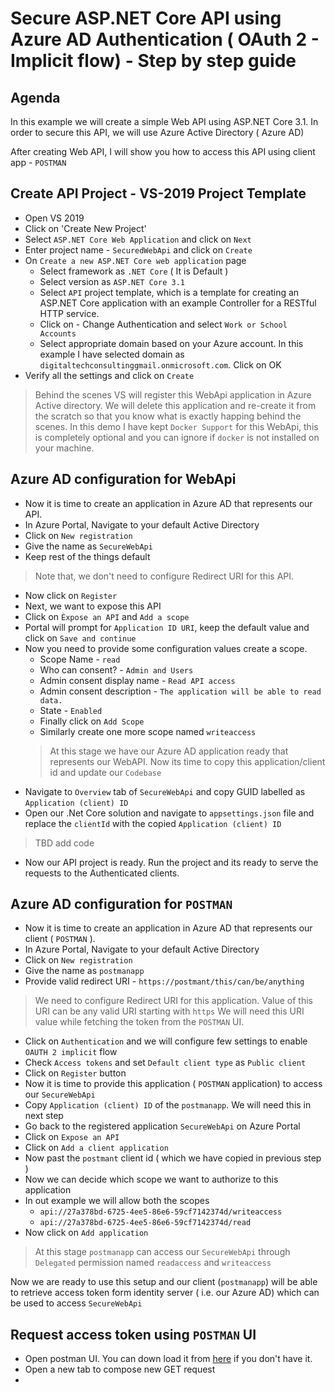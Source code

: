 # Secure ASP.NET Core API using Azure AD Authentication ( OAuth 2 - Implicit flow) - Step by step guide

## Agenda
In this example we will create a simple Web API using ASP.NET Core 3.1.  In order to secure this API, we will use Azure Active Directory ( Azure AD)

After creating Web API, I will show you how to access this API using client app - `POSTMAN` 

## Create API Project - VS-2019 Project Template <a name="example"></a>

- Open VS 2019
- Click on 'Create New Project'
- Select `ASP.NET Core Web Application` and click on `Next`
- Enter project name - `SecuredWebApi`  and click on `Create`
- On `Create a new ASP.NET Core web application` page 
  - Select framework as `.NET Core` ( It is Default )
  - Select version as `ASP.NET Core 3.1`
  - Select `API` project template, which is a template for creating an ASP.NET Core application with an example Controller for a RESTful HTTP service.
  - Click on - Change Authentication and select `Work or School Accounts`
  - Select appropriate domain based on your Azure account.  In this example I have selected domain as `digitaltechconsultinggmail.onmicrosoft.com`.  Click on OK
- Verify all the settings and click on `Create`
> Behind the scenes VS will register this WebApi application in Azure Active directory.  We will delete this application and re-create it from the scratch so that you know what is exactly happing behind the scenes.  In this demo I have kept `Docker Support` for this WebApi, this is completely optional and you can ignore if `docker` is not installed on your machine.

## Azure AD configuration for WebApi

- Now it is time to create an application in Azure AD that represents our API.
- In Azure Portal, Navigate to your default Active Directory
- Click on `New registration`
- Give the name as `SecureWebApi`
- Keep rest of the things default
> Note that, we don't need to configure Redirect URI for this API.

- Now click on `Register`
- Next, we want to expose this API
- Click on `Èxpose an API` and `Add a scope`
- Portal will prompt for `Application ID URI`, keep the default value and click on `Save and continue`
- Now you need to provide some configuration values create a scope.  
  - Scope Name -  `read`
  - Who can consent? - `Admin and Users`
  - Admin consent display name - `Read API access`
  - Admin consent description - `The application will be able to read data.`
  - State - `Enabled`
  - Finally click on `Add Scope`
  - Similarly create one more scope named `writeaccess`
  > At this stage we have our Azure AD application ready that represents our WebAPI.  Now its time to copy this application/client id and update our `Codebase`
- Navigate to `Overview` tab of `SecureWebApi` and copy GUID labelled as `Application (client) ID`
- Open our .Net Core solution and navigate to `appsettings.json` file and replace the `clientId` with the copied `Application (client) ID`

> TBD add code 

- Now our API project is ready.  Run the project and its ready to serve the requests to the Authenticated clients.

## Azure AD configuration for `POSTMAN`
  - Now it is time to create an application in Azure AD that represents our client ( `POSTMAN` ).
  - In Azure Portal, Navigate to your default Active Directory
  - Click on `New registration`
  - Give the name as `postmanapp`
  - Provide valid redirect URI - `https://postmant/this/can/be/anything`
  > We need to configure Redirect URI for this application. Value of this URI can be any valid URI starting with `https`  We will need this URI value while fetching the token from the `POSTMAN` UI.
  
  - Click on `Authentication` and we will configure few settings to enable `OAUTH 2 implicit` flow
  - Check `Access tokens` and set `Default client type` as `Public client`
  - Click on `Register` button
  - Now it is time to provide this application ( `POSTMAN` application)  to access our `SecureWebApi` 
  - Copy `Application (client) ID` of the `postmanapp`.  We will need this in next step
  - Go back to the registered application `SecureWebApi` on Azure Portal
  - Click on `Expose an API`
  - Click on `Add a client application`
  - Now past the `postmant` client id ( which we have copied in previous step )
  - Now we can decide which scope we want to authorize to this application
  - In out example we will allow both the scopes
    - `api://27a378bd-6725-4ee5-86e6-59cf7142374d/writeaccess`
    - `api://27a378bd-6725-4ee5-86e6-59cf7142374d/read`
  - Now click on `Add application`

> At this stage `postmanapp` can access our `SecureWebApi` through `Delegated` permission named `readaccess` and `writeaccess` 

Now we are ready to use this setup and our client (`postmanapp`) will be able to retrieve access token form identity server ( i.e. our Azure AD) which can be used to access `SecureWebApi`

## Request access token using `POSTMAN` UI
- Open postman UI.  You can down load it from [here]([https://link](https://www.postman.com/downloads/)) if you don't have it.
- Open a new tab to compose new GET request
- 

